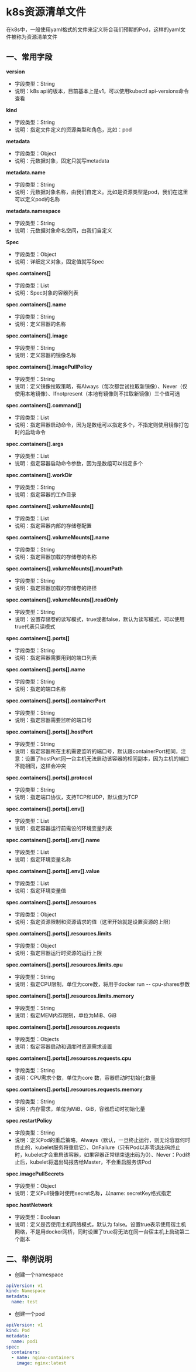 # k8s资源清单文件


在k8s中，一般使用yaml格式的文件来定义符合我们预期的Pod，这样的yaml文件被称为资源清单文件


## 一、常用字段

**version**
* 字段类型：String
* 说明：k8s api的版本，目前基本上是v1，可以使用kubectl api-versions命令查看

**kind**
* 字段类型：String
* 说明：指定文件定义的资源类型和角色，比如：pod

**metadata**
* 字段类型：Object
* 说明：元数据对象，固定只就写metadata

**metadata.name**
* 字段类型：String
* 说明：元数据对象名称，由我们自定义。比如是资源类型是pod，我们在这里可以定义pod的名称

**metadata.namespace**
* 字段类型：String
* 说明：元数据对象命名空间，由我们自定义

**Spec**
* 字段类型：Object
* 说明：详细定义对象，固定值就写Spec

**spec.containers[]**
* 字段类型：List
* 说明：Spec对象的容器列表

**spec.containers[].name**
* 字段类型：String
* 说明：定义容器的名称

**spec.containers[].image**
* 字段类型：String
* 说明：定义容器的镜像名称

**spec.containers[].imagePullPolicy**
* 字段类型：String
* 说明：定义镜像拉取策略，有Always（每次都尝试拉取新镜像）、Never（仅使用本地镜像）、Ifnotpresent（本地有镜像则不拉取新镜像）三个值可选

**spec.containers[].command[]**
* 字段类型：List
* 说明：指定容器启动命令，因为是数组可以指定多个，不指定则使用镜像打包时的启动命令

**spec.containers[].args**
* 字段类型：List
* 说明：指定容器启动命令参数，因为是数组可以指定多个

**spec.containers[].workDir**
* 字段类型：String
* 说明：指定容器的工作目录

**spec.containers[].volumeMounts[]**
* 字段类型：List
* 说明：指定容器内部的存储卷配置

**spec.containers[].volumeMounts[].name**
* 字段类型：String
* 说明：指定容器加载的存储卷的名称

**spec.containers[].volumeMounts[].mountPath**
* 字段类型：String
* 说明：指定容器加载的存储卷的路径

**spec.containers[].volumeMounts[].readOnly**
* 字段类型：String
* 说明：设置存储卷的读写模式，true或者false，默认为读写模式，可以使用true代表只读模式

**spec.containers[].ports[]**
* 字段类型：String
* 说明：指定容器需要用到的端口列表

**spec.containers[].ports[].name**
* 字段类型：String
* 说明：指定的端口名称

**spec.containers[].ports[].containerPort**
* 字段类型：String
* 说明：指定容器需要监听的端口号

**spec.containers[].ports[].hostPort**
* 字段类型：String
* 说明：指定容器所在主机需要监听的端口号，默认跟containerPort相同，注意：设置了hostPort同一台主机无法启动该容器的相同副本，因为主机的端口不能相同，这样会冲突

**spec.containers[].ports[].protocol**
* 字段类型：String
* 说明：指定端口协议，支持TCP和UDP，默认值为TCP

**spec.containers[].ports[].env[]**
* 字段类型：List
* 说明：指定容器运行前需设的环境变量列表

**spec.containers[].ports[].env[].name**
* 字段类型：List
* 说明：指定环境变量名称

**spec.containers[].ports[].env[].value**
* 字段类型：List
* 说明：指定环境变量值

**spec.containers[].ports[].resources**
* 字段类型：Object
* 说明：指定资源限制和资源请求的值（这里开始就是设置资源的上限）

**spec.containers[].ports[].resources.limits**
* 字段类型：Object
* 说明：指定容器运行时资源的运行上限

**spec.containers[].ports[].resources.limits.cpu**
* 字段类型：String
* 说明：指定CPU限制，单位为core数，将用于docker run -- cpu-shares参数

**spec.containers[].ports[].resources.limits.memory**
* 字段类型：String
* 说明：指定MEM内存限制，单位为MiB、GiB

**spec.containers[].ports[].resources.requests**
* 字段类型：Objects
* 说明：指定容器启动和调度时资源需求设置

**spec.containers[].ports[].resources.requests.cpu**
* 字段类型：String
* 说明：CPU需求个数，单位为core 数，容器启动时初始化数量

**spec.containers[].ports[].resources.requests.memory**
* 字段类型：String
* 说明：内存需求，单位为MiB、GiB，容器启动时初始化量

**spec.restartPolicy**
* 字段类型：String
* 说明：定义Pod的重启策略，Always（默认，一旦终止运行，则无论容器何时终止的，kubelet服务将重启它）、OnFailure（只有Pod以非零退出码终止时，kubelet才会重启该容器，如果容器正常结束退出码为0）、Never：Pod终止后，kubelet将退出码报告给Master，不会重启服务该Pod

**spec.imagePullSecrets**
* 字段类型：Object
* 说明：定义Pull镜像时使用secret名称，以name: secretKey格式指定

**spec.hostNetwork**
* 字段类型：Boolean
* 说明：定义是否使用主机网络模式，默认为 false。设置true表示使用宿主机网络，不是用docker网桥，同时设置了true将无法在同一台宿主机上启动第二个副本


## 二、举例说明
* 创建一个namespace
```yaml
apiVersion: v1
kind: Namespace
metadata:
  name: test
```

* 创建一个pod
```yaml
apiVersion: v1
kind: Pod
metadata:
  name: pod1
spec:
  containers:
  - name: nginx-containers
    image: nginx:latest
```

